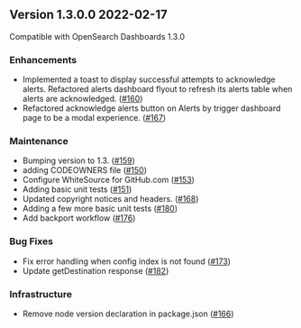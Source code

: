## Version 1.3.0.0 2022-02-17
Compatible with OpenSearch Dashboards 1.3.0

### Enhancements 
* Implemented a toast to display successful attempts to acknowledge alerts. Refactored alerts dashboard flyout to refresh its alerts table when alerts are acknowledged. ([#160](https://github.com/opensearch-project/alerting-dashboards-plugin/pull/160))
* Refactored acknowledge alerts button on Alerts by trigger dashboard page to be a modal experience. ([#167](https://github.com/opensearch-project/alerting-dashboards-plugin/pull/167))

### Maintenance
* Bumping version to 1.3. ([#159](https://github.com/opensearch-project/alerting-dashboards-plugin/pull/159))
* adding CODEOWNERS file ([#150](https://github.com/opensearch-project/alerting-dashboards-plugin/pull/150))
* Configure WhiteSource for GitHub.com ([#153](https://github.com/opensearch-project/alerting-dashboards-plugin/pull/153))
* Adding basic unit tests ([#151](https://github.com/opensearch-project/alerting-dashboards-plugin/pull/151))
* Updated copyright notices and headers. ([#168](https://github.com/opensearch-project/alerting-dashboards-plugin/pull/168))  
* Adding a few more basic unit tests ([#180](https://github.com/opensearch-project/alerting-dashboards-plugin/pull/180))
* Add backport workflow ([#176](https://github.com/opensearch-project/alerting-dashboards-plugin/pull/176))

### Bug Fixes
* Fix error handling when config index is not found ([#173](https://github.com/opensearch-project/alerting-dashboards-plugin/pull/173))
* Update getDestination response  ([#182](https://github.com/opensearch-project/alerting-dashboards-plugin/pull/182))

### Infrastructure
* Remove node version declaration in package.json ([#166](https://github.com/opensearch-project/alerting-dashboards-plugin/pull/166))





